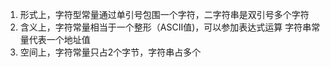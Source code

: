 1. 形式上，字符型常量通过单引号包围一个字符，二字符串是双引号多个字符
2. 含义上，字符常量相当于一个整形（ASCII值)，可以参加表达式运算 字符串常量代表一个地址值
3. 空间上，字符常量只占2个字节，字符串占多个